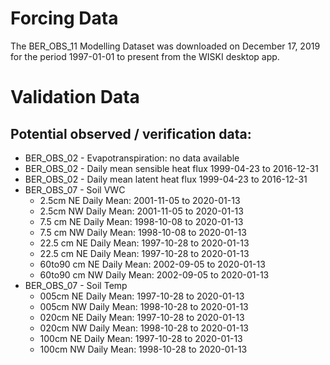 # Forcing Data
The BER_OBS_11 Modelling Dataset was downloaded on December 17, 2019 for the period 1997-01-01 to present from the WISKI desktop app.

# Validation Data

## Potential observed / verification data:
- BER_OBS_02 - Evapotranspiration: no data available
- BER_OBS_02 - Daily mean sensible heat flux 1999-04-23 to 2016-12-31
- BER_OBS_02 - Daily mean latent heat flux 1999-04-23 to 2016-12-31
- BER_OBS_07 - Soil VWC
  - 2.5cm NE Daily Mean: 2001-11-05 to 2020-01-13
  - 2.5cm NW Daily Mean: 2001-11-05 to 2020-01-13
  - 7.5 cm NE Daily Mean: 1998-10-08 to 2020-01-13
  - 7.5 cm NW Daily Mean: 1998-10-08 to 2020-01-13
  - 22.5 cm NE Daily Mean: 1997-10-28 to 2020-01-13
  - 22.5 cm NE Daily Mean: 1997-10-28 to 2020-01-13
  - 60to90 cm NE Daily Mean: 2002-09-05 to 2020-01-13
  - 60to90 cm NW Daily Mean: 2002-09-05 to 2020-01-13
- BER_OBS_07 - Soil Temp
  - 005cm NE Daily Mean: 1997-10-28 to 2020-01-13
  - 005cm NW Daily Mean: 1998-10-28 to 2020-01-13
  - 020cm NE Daily Mean: 1997-10-28 to 2020-01-13
  - 020cm NW Daily Mean: 1998-10-28 to 2020-01-13
  - 100cm NE Daily Mean: 1997-10-28 to 2020-01-13
  - 100cm NW Daily Mean: 1998-10-28 to 2020-01-13
